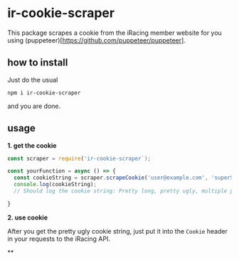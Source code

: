 # ir-cookie-scraper

This package scrapes a cookie from the iRacing member website for you using (puppeteer)[https://github.com/puppeteer/puppeteer].

## how to install
Just do the usual

`npm i ir-cookie-scraper`

and you are done.

## usage

**1. get the cookie**

```js
const scraper = require('ir-cookie-scraper`);

const yourFunction = async () => {
  const cookieString = scraper.scrapeCookie('user@example.com', 'superSecretPassword');
  console.log(cookieString);
  // Should log the cookie string: Pretty long, pretty ugly, multiple parts separated by ";"

}
```

**2. use cookie**

After you get the pretty ugly cookie string, just put it into the `Cookie` header in your requests to the iRacing API.

**